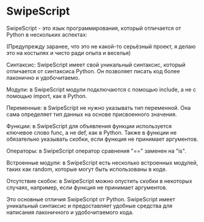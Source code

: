 # SwipeScript
SwipeScript - это язык программирования, который отличается от Python в нескольких аспектах:

(Предупрежду заранее, что это не какой-то серьёзный проект, я делаю это на костылях и чисто ради опыта и веселья)

Синтаксис: SwipeScript имеет свой уникальный синтаксис, который отличается от синтаксиса Python. Он позволяет писать код более лаконично и удобочитаемо.

Модули: в SwipeScript модули подключаются с помощью include, а не с помощью import, как в Python.

Переменные: в SwipeScript не нужно указывать тип переменной. Она сама определяет тип данных на основе присвоенного значения.

Функции: в SwipeScript для объявления функции используется ключевое слово func, а не def, как в Python. Также в функции не обязательно указывать скобки, если функция не принимает аргументов.

Операторы: в SwipeScript оператор сравнения "==" заменен на "is".

Встроенные модули: в SwipeScript есть несколько встроенных модулей, таких как random, которые могут быть использованы в коде.

Отсутствие скобок: в SwipeScript можно опустить скобки в некоторых случаях, например, если функция не принимает аргументов.

Это основные отличия SwipeScript от Python. SwipeScript имеет уникальный синтаксис и предоставляет удобные средства для написания лаконичного и удобочитаемого кода.
